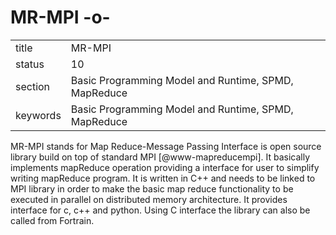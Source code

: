 # MR-MPI -o-


|          |                                                      |
| -------- | ---------------------------------------------------- |
| title    | MR-MPI                                               | 
| status   | 10                                                   |
| section  | Basic Programming Model and Runtime, SPMD, MapReduce |
| keywords | Basic Programming Model and Runtime, SPMD, MapReduce |



MR-MPI stands for Map Reduce-Message Passing Interface is open source
library build on top of standard MPI [@www-mapreducempi]. It
basically implements mapReduce operation providing a interface for
user to simplify writing mapReduce program.  It is written in C++ and
needs to be linked to MPI library in order to make the basic map
reduce functionality to be executed in parallel on distributed memory
architecture.  It provides interface for c, c++ and python. Using C
interface the library can also be called from Fortrain.



